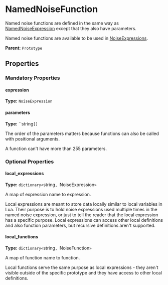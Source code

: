 # NamedNoiseFunction

Named noise functions are defined in the same way as [NamedNoiseExpression](prototype:NamedNoiseExpression) except that they also have parameters.

Named noise functions are available to be used in [NoiseExpressions](prototype:NoiseExpression).

**Parent:** `Prototype`

## Properties

### Mandatory Properties

#### expression

**Type:** `NoiseExpression`



#### parameters

**Type:** ``string`[]`

The order of the parameters matters because functions can also be called with positional arguments.

A function can't have more than 255 parameters.

### Optional Properties

#### local_expressions

**Type:** `dictionary<`string`, `NoiseExpression`>`

A map of expression name to expression.

Local expressions are meant to store data locally similar to local variables in Lua. Their purpose is to hold noise expressions used multiple times in the named noise expression, or just to tell the reader that the local expression has a specific purpose. Local expressions can access other local definitions and also function parameters, but recursive definitions aren't supported.

#### local_functions

**Type:** `dictionary<`string`, `NoiseFunction`>`

A map of function name to function.

Local functions serve the same purpose as local expressions - they aren't visible outside of the specific prototype and they have access to other local definitions.

